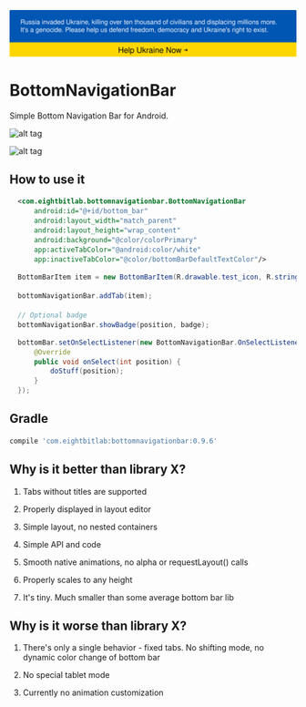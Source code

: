 [![Stand With Ukraine](https://raw.githubusercontent.com/vshymanskyy/StandWithUkraine/main/banner2-direct.svg)](https://vshymanskyy.github.io/StandWithUkraine)

# BottomNavigationBar
Simple Bottom Navigation Bar for Android.

![alt tag](https://github.com/Dimezis/BottomNavigationBar/blob/master/BottomBar.png)

![alt tag](https://github.com/Dimezis/BottomNavigationBar/blob/master/BottomBar.gif)

## How to use it
```XML
  <com.eightbitlab.bottomnavigationbar.BottomNavigationBar
      android:id="@+id/bottom_bar"
      android:layout_width="match_parent"
      android:layout_height="wrap_content"
      android:background="@color/colorPrimary"
      app:activeTabColor="@android:color/white"
      app:inactiveTabColor="@color/bottomBarDefaultTextColor"/>
```

```Java
  BottomBarItem item = new BottomBarItem(R.drawable.test_icon, R.string.title);

  bottomNavigationBar.addTab(item);
  
  // Optional badge 
  bottomNavigationBar.showBadge(position, badge);
```

```Java
  bottomBar.setOnSelectListener(new BottomNavigationBar.OnSelectListener() {
      @Override
      public void onSelect(int position) {
          doStuff(position);
      }
  });
```

## Gradle
```Groovy
compile 'com.eightbitlab:bottomnavigationbar:0.9.6'
```

## Why is it better than library X?
1) Tabs without titles are supported

2) Properly displayed in layout editor

3) Simple layout, no nested containers

4) Simple API and code

5) Smooth native animations, no alpha or requestLayout() calls

6) Properly scales to any height

7) It's tiny. Much smaller than some average bottom bar lib

## Why is it worse than library X?
1) There's only a single behavior - fixed tabs. No shifting mode, no dynamic color change of bottom bar

2) No special tablet mode

3) Currently no animation customization
